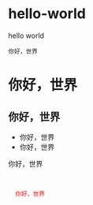 # hello-world
hello world
```
你好，世界
```
# 你好，世界

## 你好，世界

* 你好，世界
* 你好，世界

<p> 你好，世界 </p>

<code>
<div style="color:red">
  你好，世界
</div>
</code>
